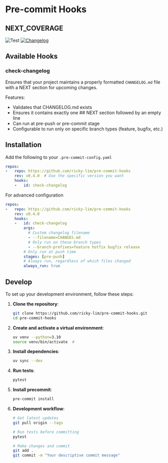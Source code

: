 # Pre-commit Hooks

## NEXT_COVERAGE
![Test](https://github.com/ricky-lim/pre-commit-hooks/actions/workflows/test.yml/badge.svg)
[![Changelog](https://img.shields.io/badge/changelog-Common%20Changelog-blue.svg)](CHANGELOG.md)

## Available Hooks

### check-changelog

Ensures that your project maintains a properly formatted `CHANGELOG.md` file with a NEXT section for upcoming changes.

Features:
- Validates that CHANGELOG.md exists
- Ensures it contains exactly one ## NEXT section followed by an empty line
- Can run at pre-push or pre-commit stage
- Configurable to run only on specific branch types (feature, bugfix, etc.)

## Installation

Add the following to your `.pre-commit-config.yaml`

```yaml
repos:
-   repo: https://github.com/ricky-lim/pre-commit-hooks
    rev: v0.4.0  # Use the specific version you want
    hooks:
    -   id: check-changelog
```

For advanced configuration

```yaml
repos:
-   repo: https://github.com/ricky-lim/pre-commit-hooks
    rev: v0.4.0
    hooks:
    -   id: check-changelog
        args:
          # Custom changelog filename
          - --filename=CHANGES.md
          # Only run on these branch types
          - --branch-prefixes=feature hotfix bugfix release
        # Only run at push time
        stages: [pre-push]
        # Always run, regardless of which files changed
        always_run: true
```

## Develop

To set up your development environment, follow these steps:

1. **Clone the repository**:
    ```bash
    git clone https://github.com/ricky-lim/pre-commit-hooks.git
    cd pre-commit-hooks
    ```

2. **Create and activate a virtual environment**:
    ```bash
    uv venv --python=3.10
    source venv/bin/activate  #
    ```

3. **Install dependencies**:
    ```bash
    uv sync --dev
    ```

4.  **Run tests**:
    ```bash
    pytest
    ```

5. **Install precommit**:
   ```bash
   pre-commit install
   ```

6. **Development workflow**:
    ```bash
    # Get latest updates
    git pull origin --tags

    # Run tests before committing
    pytest

    # Make changes and commit
    git add .
    git commit -m "Your descriptive commit message"
    ```

